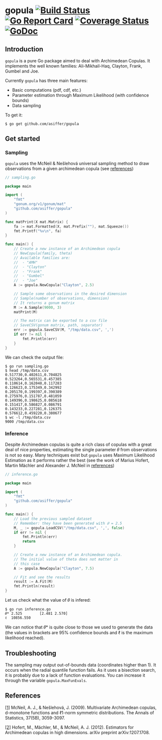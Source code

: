 # gopula [![Build Status](https://travis-ci.com/asiffer/gopula.svg?branch=master)](https://travis-ci.com/asiffer/gopula) [![Go Report Card](https://goreportcard.com/badge/github.com/asiffer/gopula)](https://goreportcard.com/report/github.com/asiffer/gopula) [![Coverage Status](https://codecov.io/github/asiffer/gopula/coverage.svg?branch=master)](https://codecov.io/github/asiffer/gopula?branch=master) [![GoDoc](https://godoc.org/github.com/asiffer/gopula?status.svg)](https://godoc.org/github.com/asiffer/gopula) 

## Introduction

`gopula` is a pure Go package aimed to deal with Archimedean Copulas. It implements the well known families: Ali-Mikhail-Haq, Clayton, Frank, Gumbel and Joe. 

Currently `gopula` has three main features:
 - Basic computations (pdf, cdf, etc.)
 - Parameter estimation through Maximum Likelihood (with confidence bounds)
 - Data sampling

To get it:

```shell
$ go get github.com/asiffer/gopula
```


## Get started
### Sampling

`gopula` uses the McNeil & Nešlehová universal sampling method to draw observations from a given archimedean copula (see [references](#references))

```go
// sampling.go

package main

import (
    "fmt"
    "gonum.org/v1/gonum/mat"
    "github.com/asiffer/gopula"
)

func matPrint(X mat.Matrix) {
	fa := mat.Formatted(X, mat.Prefix(""), mat.Squeeze())
	fmt.Printf("%v\n", fa)
}

func main() {
    // Create a new instance of an Archimedean copula
    // NewCopula(family, theta)
    // Available families are:
    //  - "AMH"
    //  - "Clayton"
    //  - "Frank"
    //  - "Gumbel"
    //  - "Joe"
    A := gopula.NewCopula("Clayton", 2.5)

    // Sample some observations in the desired dimension
    // Sample(number of observations, dimension)
    // It returns a gonum matrix 
    M := A.Sample(9000, 3)
    matPrint(M)

    // The matrix can be exported to a csv file
    // SaveCSV(gonum matrix, path, separator)
    err := gopula.SaveCSV(M, "/tmp/data.csv", ',')
    if err != nil {
        fmt.Println(err)
    }
}
```

We can check the output file:
```shell
$ go run sampling.go
$ head /tmp/data.csv
0.517730,0.402611,0.704825
0.523264,0.565531,0.457385
0.110614,0.162048,0.117283
0.126623,0.175349,0.342992
0.205170,0.199397,0.390389
0.275976,0.151787,0.481059
0.149396,0.198625,0.085618
0.151417,0.586827,0.086791
0.143233,0.227281,0.126375
0.576612,0.459220,0.380677
$ wc -l /tmp/data.csv
9000 /tmp/data.csv
```

### Inference

Despite Archimedean copulas is quite a rich class of copulas with a great deal of nice properties, estimating the single parameter 𝜃 from observations is not so easy. Many techniques exist but `gopula` uses Maximum Likelihood Estimation as it performs rather the best (see the work of Marius Hofert, Martin Mächler and Alexander J. McNeil in [references](#references))

```go
// inference.go

package main

import (
    "fmt"
    "github.com/asiffer/gopula"
)

func main() {
    // Load the previous sampled dataset
    // Remember: they have been generated with 𝜃 = 2.5
    M, _ := gopula.LoadCSV("/tmp/data.csv", ',', false)
    if err != nil {
        fmt.Println(err)
        return
    }

    // Create a new instance of an Archimedean copula.
    // The initial value of theta does not matter in 
    // this case
    A := gopula.NewCopula("Clayton", 7.5)

    // Fit and see the results
    result := A.Fit(M)
    fmt.Println(result)
}
```

Let us check what the value of 𝜃 is infered:
```shell
$ go run inference.go
𝜃* 2.525        [2.481 2.570]
ℓ  10856.550
```

We can notice that 𝜃* is quite close to those we used to generate the data (the values in brackets are 95% confidence bounds and ℓ is the maximum likelihood reached).

## Troubleshooting

The sampling may output out-of-bounds data (coordinates higher than 1). It occurs when the radial quantile function fails. As it uses a bisection search, it is probably due to a lack of function evaluations. You can increase it through the variable `gopula.MaxFunEvals`. 


## References

[[1]](https://projecteuclid.org/download/pdfview_1/euclid.aos/1247836677) McNeil, A. J., & Nešlehová, J. (2009). Multivariate Archimedean copulas, d-monotone functions and ℓ1-norm symmetric distributions. The Annals of Statistics, 37(5B), 3059-3097.

[[2]](https://arxiv.org/pdf/1207.1708) Hofert, M., Mächler, M., & McNeil, A. J. (2012). Estimators for Archimedean copulas in high dimensions. arXiv preprint arXiv:1207.1708.
